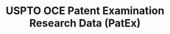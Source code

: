 ---
bigquery: https://console.cloud.google.com/bigquery?p=patents-public-data&d=uspto_oce_pair&page=dataset
citation: 'Graham, S. Marco, A., and Miller, A. (2015). “The USPTO Patent Examination
  Research Dataset: A Window on the Process of Patent Examination.”'
contributors: Graham, S. Marco, A., Miller, A.
cost: None
description: The latest version of PatEx (referred to below as the 2020 release) contains
  detailed information on nearly 11.9 million publicly-viewable provisional and non-provisional
  patent applications to the USPTO and over 4.6 million Patent Cooperation Treaty
  (PCT) applications. It is based on data that OCE downloaded from the Patent Examination
  Data System (PEDS) in April, 2021. The PEDS data are sourced from Public PAIR. The
  first time that OCE used PEDS as the basis of PatEx was for the 2019 release. We
  took the PEDS data and organized it into the familiar PatEx data files, which are
  based on the organization of the Public PAIR portal. The data files include information
  on each application’s characteristics, prosecution history, continuation history,
  claims of foreign priority, patent term adjustment history, publication history,
  and correspondence address information.
documentation: 'For the 2019 and later releases, new technical documentation is available
  https://www.uspto.gov/sites/default/files/documents/PatEx-2019-Technical-Doc.pdf


  A document describing the 2014-2017 data sets is available and can be cited as:
  Graham, Stuart J.H. and Marco, Alan C. and Miller, Richard, The USPTO Patent Examination
  Research Dataset: A Window on the Process of Patent Examination (November 30, 2015).
  Available at SSRN: https://ssrn.com/abstract=2702637.'
last_edit: Mon, 04 Apr 2022 19:06:22 GMT
location: https://www.uspto.gov/ip-policy/economic-research/research-datasets/patent-examination-research-dataset-public-pair
maintained_by: EconomicsData@uspto.gov
related_publications: https://ssrn.com/abstract=29956744, https://ssrn.com/abstract=2702637
schema_fields: '[''disposal_type'', ''inventor_rank'', ''inventor_name_last'', ''appl_status_code'',
  ''wipo_pub_date'', ''uspc_subclass'', ''correspondence_street_line_2'', ''sequence_number'',
  ''small_entity_indicator'', ''event_code'', ''continuation_type'', ''patent_number'',
  ''parent_country_code'', ''correspondence_country_name'', ''file_location'', ''aia_first_to_file'',
  ''abandon_date'', ''file_location_date'', ''examiner_art_unit'', ''correspondence_city'',
  ''correspondence_region_code'', ''uspc_class'', ''child_filing_date'', ''parent_application_number'',
  ''correspondence_name_line_2'', ''inventor_region_code'', ''child_application_number'',
  ''foreign_parent_date'', ''correspondence_street_line_1'', ''examiner_name_middle'',
  ''correspondence_region_name'', ''examiner_name_first'', ''correspondence_country_code'',
  ''correspondence_postal_code'', ''status_description'', ''customer_number'', ''application_number'',
  ''examiner_id'', ''invention_subject_matter'', ''event_description'', ''foreign_parent_id'',
  ''application_number_pair'', ''inventor_name_first'', ''inventor_country_name'',
  ''inventor_country_code'', ''confirm_number'', ''inventor_address_type'', ''correspondence_name_line_1'',
  ''invention_title'', ''patent_issue_date'', ''wipo_pub_number'', ''parent_country'',
  ''filing_date'', ''recorded_date'', ''earliest_pgpub_number'', ''inventor_name_middle'',
  ''application_type'', ''earliest_pgpub_date'', ''status_code'', ''parent_filing_date'',
  ''atty_docket_number'', ''examiner_name_last'', ''appl_status_date'']'
shortname: patex
tags:
- patents
- legal
- history
terms_of_use: 'USPTO’s online databases are not designed or intended to be a source
  for bulk downloads of USPTO data when accessed through the website’s interfaces.
  Individuals, companies, IP addresses, or blocks of IP addresses who, in effect,
  deny or decrease service by generating unusually high numbers of database accesses
  (searches, pages, or hits), whether generated manually or in an automated fashion,
  may be denied access to USPTO servers without notice.


  Bulk data products may be separately obtained from the USPTO, either for free or
  at the cost of dissemination. For details, see information on Electronic Bulk Data
  Products: https://www.uspto.gov/learning-and-resources/electronic-bulk-data-products'
title: USPTO OCE Patent Examination Research Data (PatEx)
uuid: 4342caa7-23af-420c-b2f6-6088f133df6a
---